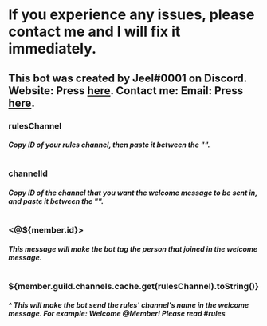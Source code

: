 # If you experience any issues, please contact me and I will fix it immediately.
## This bot was created by Jeel#0001 on Discord. Website: Press [here](https://is.gd/kingcharaf99). Contact me: Email: Press [here](mailto:businessemail.jc@gmail.com).
### rulesChannel
##### Copy ID of your rules channel, then paste it between the "".

#

### channelId
##### Copy ID of the channel that you want the welcome message to be sent in, and paste it between the "".

#

### <@${member.id}>
##### This message will make the bot tag the person that joined in the welcome message.

#

### ${member.guild.channels.cache.get(rulesChannel).toString()}

##### ^ This will make the bot send the rules' channel's name in the welcome message. For example: Welcome @Member! Please read #rules

#

#
